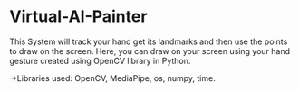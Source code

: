 # Virtual-AI-Painter
This System will track your hand get its landmarks and then use the points to draw on the screen. Here, you can draw on your screen using your hand gesture created using OpenCV library in Python.

->Libraries used: OpenCV, MediaPipe, os, numpy, time.

